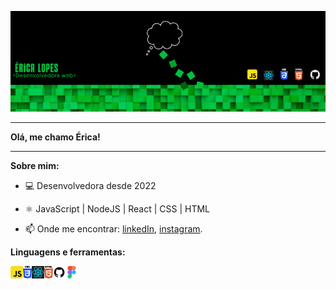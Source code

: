 ![](https://github.com/blericalopes/blericalopes/blob/main/%C3%8Dcones%20e%20imagens/Capa.png)

* * *

**Olá, me chamo Érica!**

* * *

**Sobre mim:**
- 💻 Desenvolvedora desde 2022
- ⚛️ JavaScript | NodeJS | React | CSS | HTML

- 📫 Onde me encontrar: [linkedIn](https://www.linkedin.com/in/blericalopes/), [instagram](https://www.instagram.com/blericalopes/).



**Linguagens e ferramentas:**

<img align="left" height="20" src="https://github.com/blericalopes/blericalopes/blob/main/%C3%8Dcones%20e%20imagens/javascript.svg">
<img align="left" height="20" src="https://github.com/blericalopes/blericalopes/blob/main/%C3%8Dcones%20e%20imagens/css.svg">
<img align="left" height="20" src="https://github.com/blericalopes/blericalopes/blob/main/%C3%8Dcones%20e%20imagens/react.svg">
<img align="left" height="20" src="https://github.com/blericalopes/blericalopes/blob/main/%C3%8Dcones%20e%20imagens/html.svg">
<img align="left" height="20" src="https://github.com/blericalopes/blericalopes/blob/main/%C3%8Dcones%20e%20imagens/github.svg">
<img align="left" height="20" src="https://github.com/blericalopes/blericalopes/blob/main/%C3%8Dcones%20e%20imagens/figma.svg">

